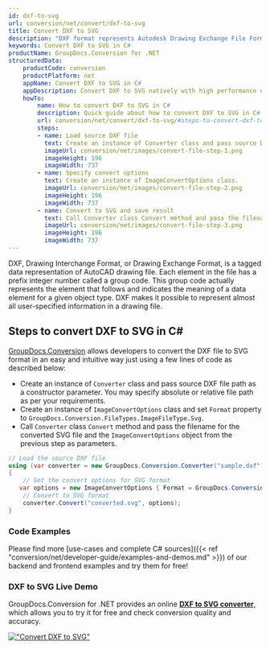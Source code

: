 ```yaml
---
id: dxf-to-svg
url: conversion/net/convert/dxf-to-svg
title: Convert DXF to SVG
description: "DXF format represents Autodesk Drawing Exchange File Format with .dxf extension. Learn how to convert DXF to SVG file programmatically in C# language using GroupDocs.Conversion for .NET library."
keywords: Convert DXF to SVG in C#
productName: GroupDocs.Conversion for .NET
structuredData:
    productCode: conversion
    productPlatform: net
    appName: Convert DXF to SVG in C#
    appDescription: Convert DXF to SVG natively with high performance using C# language and server side GroupDocs.Conversion for .NET APIs, without the use of any software like Microsoft or Open Office.
    howTo:
        name: How to convert DXF to SVG in C# 
        description: Quick guide about how to convert DXF to SVG in C# with high performance and accuracy.
        url: conversion/net/convert/dxf-to-svg/#steps-to-convert-dxf-to-svg-in-c
        steps:
        - name: Load source DXF file 
          text: Create an instance of Converter class and pass source DXF file path as a constructor parameter. You may specify absolute or relative file path as per your requirements. 
          imageUrl: conversion/net/images/convert-file-step-1.png
          imageHeight: 196
          imageWidth: 737
        - name: Specify convert options 
          text: Create an instance of ImageConvertOptions class.
          imageUrl: conversion/net/images/convert-file-step-2.png
          imageHeight: 196
          imageWidth: 737
        - name: Convert to SVG and save result 
          text: Call Converter class Convert method and pass the filename for the converted HTML file and the ImageConvertOptions object from the previous step as parameters.
          imageUrl: conversion/net/images/convert-file-step-3.png
          imageHeight: 196
          imageWidth: 737
---
```


DXF, Drawing Interchange Format, or Drawing Exchange Format, is a tagged data representation of AutoCAD drawing file. Each element in the file has a prefix integer number called a group code. This group code actually represents the element that follows and indicates the meaning of a data element for a given object type. DXF makes it possible to represent almost all user-specified information in a drawing file.

## Steps to convert DXF to SVG in C#

[GroupDocs.Conversion](https://products.groupdocs.com/conversion/net) allows developers to convert the DXF file to SVG format in an easy and intuitive way just using a few lines of code as described below:

* Create an instance of `Converter` class and pass source DXF file path as a constructor parameter. You may specify absolute or relative file path as per your requirements. 
* Create an instance of `ImageConvertOptions` class and set `Format` property to `GroupDocs.Conversion.FileTypes.ImageFileType.Svg`.
* Call `Converter` class `Convert` method and pass the filename for the converted SVG file and the `ImageConvertOptions` object from the previous step as parameters.

```csharp
// Load the source DXF file
using (var converter = new GroupDocs.Conversion.Converter("sample.dxf"))
{
    // Set the convert options for SVG format
   var options = new ImageConvertOptions { Format = GroupDocs.Conversion.FileTypes.ImageFileType.Svg };
    // Convert to SVG format
    converter.Convert("converted.svg", options);
}
```

### Code Examples

Please find more [use-cases and complete C# sources]({{< ref "conversion/net/developer-guide/examples-and-demos.md" >}}) of our backend and frontend examples and try them for free!

### DXF to SVG Live Demo

GroupDocs.Conversion for .NET provides an online [**DXF to SVG converter**](https://products.groupdocs.app/conversion/dxf-to-svg), which allows you to try it for free and check conversion quality and accuracy.

[!["Convert DXF to SVG"](conversion/net/images/convert-to-svg/convert-dxf-to-svg.png)](https://products.groupdocs.app/conversion/dxf-to-svg)